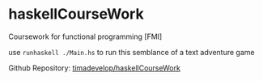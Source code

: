 # haskellCourseWork
Coursework for functional programming [FMI]

use `runhaskell ./Main.hs` to run this semblance of a text adventure game

Github Repository: [timadevelop/haskellCourseWork](https://github.com/timadevelop/haskellCourseWork)
